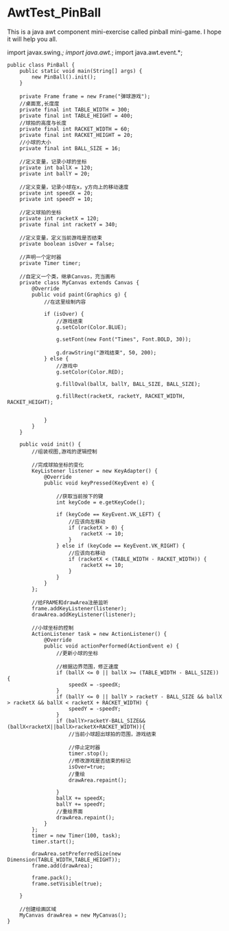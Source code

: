# AwtTest_PinBall
This is a java awt component mini-exercise called pinball mini-game. I hope it will help you all.


import javax.swing.*;
import java.awt.*;
import java.awt.event.*;

    public class PinBall {
        public static void main(String[] args) {
            new PinBall().init();
        }

        private Frame frame = new Frame("弹球游戏");
        //桌面宽,长度度
        private final int TABLE_WIDTH = 300;
        private final int TABLE_HEIGHT = 400;
        //球拍的高度与长度
        private final int RACKET_WIDTH = 60;
        private final int RACKET_HEIGHT = 20;
        //小球的大小
        private final int BALL_SIZE = 16;

        //定义变量，记录小球的坐标
        private int ballX = 120;
        private int ballY = 20;

        //定义变量，记录小球在x，y方向上的移动速度
        private int speedX = 20;
        private int speedY = 10;

        //定义球拍的坐标
        private int racketX = 120;
        private final int racketY = 340;

        //定义变量，定义当前游戏是否结束
        private boolean isOver = false;

        //声明一个定时器
        private Timer timer;

        //自定义一个类，继承Canvas，充当画布
        private class MyCanvas extends Canvas {
            @Override
            public void paint(Graphics g) {
                //在这里绘制内容

                if (isOver) {
                    //游戏结束
                    g.setColor(Color.BLUE);

                    g.setFont(new Font("Times", Font.BOLD, 30));

                    g.drawString("游戏结束", 50, 200);
                } else {
                    //游戏中
                    g.setColor(Color.RED);

                    g.fillOval(ballX, ballY, BALL_SIZE, BALL_SIZE);

                    g.fillRect(racketX, racketY, RACKET_WIDTH, RACKET_HEIGHT);


                }
            }
        }

        public void init() {
            //组装视图,游戏的逻辑控制

            //完成球拍坐标的变化
            KeyListener listener = new KeyAdapter() {
                @Override
                public void keyPressed(KeyEvent e) {

                    //获取当前按下的键
                    int keyCode = e.getKeyCode();

                    if (keyCode == KeyEvent.VK_LEFT) {
                        //应该向左移动
                        if (racketX > 0) {
                            racketX -= 10;
                        }
                    } else if (keyCode == KeyEvent.VK_RIGHT) {
                        //应该向右移动
                        if (racketX < (TABLE_WIDTH - RACKET_WIDTH)) {
                            racketX += 10;
                        }
                    }
                }
            };

            //给FRAME和drawArea注册监听
            frame.addKeyListener(listener);
            drawArea.addKeyListener(listener);

            //小球坐标的控制
            ActionListener task = new ActionListener() {
                @Override
                public void actionPerformed(ActionEvent e) {
                    //更新小球的坐标

                    //根据边界范围，修正速度
                    if (ballX <= 0 || ballX >= (TABLE_WIDTH - BALL_SIZE)) {
                        speedX = -speedX;
                    }
                    if (ballY <= 0 || ballY > racketY - BALL_SIZE && ballX > racketX && ballX < racketX + RACKET_WIDTH) {
                        speedY = -speedY;
                    }
                    if (ballY>racketY-BALL_SIZE&&(ballX<racketX||ballX>racketX+RACKET_WIDTH)){
                        //当前小球超出球拍的范围，游戏结束

                        //停止定时器
                        timer.stop();
                        //修改游戏是否结束的标记
                        isOver=true;
                        //重绘
                        drawArea.repaint();

                    }
                    ballX += speedX;
                    ballY += speedY;
                    //重绘界面
                    drawArea.repaint();
                }
            };
            timer = new Timer(100, task);
            timer.start();

            drawArea.setPreferredSize(new Dimension(TABLE_WIDTH,TABLE_HEIGHT));
            frame.add(drawArea);

            frame.pack();
            frame.setVisible(true);

        }

        //创建绘画区域
        MyCanvas drawArea = new MyCanvas();
    }
